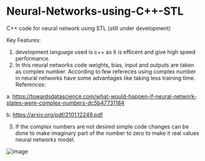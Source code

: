 # Neural-Networks-using-C++-STL
C++ code for neural network using STL (still under development)

Key Features:
1. development language used is c++ as it is efficent and give high speed performance.
2. In this neural networks code weights, bias, input and outputs are taken as complex number. 
According to few refereces using complex number in neural networks have some advantages like taking less training time.
References:

a. https://towardsdatascience.com/what-would-happen-if-neural-network-states-were-complex-numbers-dc5b47731184

b. https://arxiv.org/pdf/2101.12249.pdf

3. If the complex numbers are not desired simple code changes can be done to make imaginary part of the number to zero to make it real values neural networks model.



![image](https://user-images.githubusercontent.com/89305345/160229494-56344928-339c-427b-ae6b-35638503cfdf.png)
